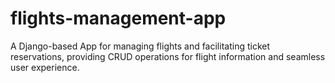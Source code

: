 # flights-management-app
 A Django-based App for managing flights and facilitating ticket reservations, providing CRUD operations for flight information and seamless user experience.
